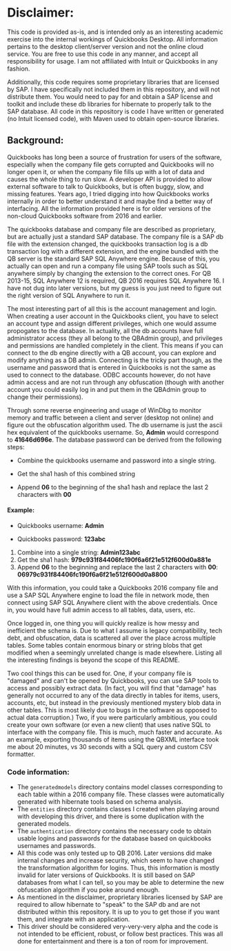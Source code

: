 # Disclaimer:

This code is provided as-is, and is intended only as an interesting academic exercise into the internal workings of Quickbooks Desktop. All information pertains to the desktop client/server version and not the online cloud service. You are free to use this code in any manner, and accept all responsibility for usage. I am not affiliated with Intuit or Quickbooks in any fashion.

Additionally, this code requires some proprietary libraries that are licensed by SAP. I have specifically not included them in this repository, and will not distribute them. You would need to pay for and obtain a SAP license and toolkit and include these db libraries for hibernate to properly talk to the SAP database. All code in this repository is code I have written or generated (no Intuit licensed code), with Maven used to obtain open-source libraries.

## Background:

Quickbooks has long been a source of frustration for users of the software, especially when the company file gets corrupted and Quickbooks will no longer open it, or when the company file fills up with a lot of data and causes the whole thing to run slow. A developer API is provided to allow external software to talk to Quickbooks, but is often buggy, slow, and missing features. Years ago, I tried digging into how Quickbooks works internally in order to better understand it and maybe find a better way of interfacing. All the information provided here is for older versions of the non-cloud Quickbooks software from 2016 and earlier.

The quickbooks database and company file are described as proprietary, but are actually just a standard SAP database. The company file is a SAP db file with the extension changed, the quickbooks transaction log is a db transaction log with a different extension, and the engine bundled with the QB server is the standard SAP SQL Anywhere engine. Because of this, you actually can open and run a company file using SAP tools such as SQL anywhere simply by changing the extension to the correct ones. For QB 2013-15, SQL Anywhere 12 is required, QB 2016 requires SQL Anywhere 16. I have not dug into later versions, but my guess is you just need to figure out the right version of SQL Anywhere to run it.

The most interesting part of all this is the account management and login. When creating a user account in the Quickbooks client, you have to select an account type and assign different privileges, which one would assume propogates to the database. In actuality, all the db accounts have full administrator access (they all belong to the QBAdmin group), and privileges and permissions are handled completely in the client. This means if you can connect to the db engine directly with a QB account, you can explore and modify anything as a DB admin. Connecting is the tricky part though, as the username and password that is entered in Quickbooks is not the same as used to connect to the database. ODBC accounts however, do not have admin access and are not run through any obfuscation (though with another account you could easily log in and put them in the QBAdmin group to change their permissions).

Through some reverse engineering and usage of WinDbg to monitor memory and traffic between a client and server (desktop not online) and figure out the obfuscation algorithm used. The db username is just the ascii hex equivalent of the quickbooks username. So, **Admin** would correspond to **41646d696e**. The database password can be derived from the following steps:

- Combine the quickbooks username and password into a single string.

- Get the sha1 hash of this combined string

- Append **06** to the beginning of the sha1 hash and replace the last 2 characters with **00**

#### Example: ####

- Quickbooks username: **Admin**

- Quickbooks password: **123abc**


1. Combine into a single string: **Admin123abc**
2. Get the sha1 hash: **979c931f84406fc190f6a6f21e512f600d0a881e**
3. Append **06** to the beginning and replace the last 2 characters with **00**: **06979c931f84406fc190f6a6f21e512f600d0a8800**

With this information, you could take a Quickbooks 2016 company file and use a SAP SQL Anywhere engine to load the file in network mode, then connect using SAP SQL Anywhere client with the above credentials. Once in, you would have full admin access to all tables, data, users, etc.

Once logged in, one thing you will quickly realize is how messy and inefficient the schema is. Due to what I assume is legacy compatibility, tech debt, and obfuscation, data is scattered all over the place across multiple tables. Some tables contain enormous binary or string blobs that get modified when a seemingly unrelated change is made elsewhere. Listing all the interesting findings is beyond the scope of this README.

Two cool things this can be used for. One, if your company file is "damaged" and can't be opened by Quickbooks, you can use SAP tools to access and possibly extract data. (In fact, you will find that "damage" has generally not occurred to any of the data directly in tables for items, users, accounts, etc, but instead in the previously mentioned mystery blob data in other tables. This is most likely due to bugs in the software as opposed to actual data corruption.) Two, if you were particularly ambitious, you could create your own software (or even a new client) that uses native SQL to interface with the company file. This is much, much faster and accurate. As an example, exporting thousands of items using the QBXML interface took me about 20 minutes, vs 30 seconds with a SQL query and custom CSV formatter.


### Code information: ###

- The `generatedmodels` directory contains model classes corresponding to each table within a 2016 company file. These classes were automatically generated with hibernate tools based on schema analysis. 
- The `entities` directory contains classes I created when playing around with developing this driver, and there is some duplication with the generated models.
- The `authentication` directory contains the necessary code to obtain usable logins and passwords for the database based on quickbooks usernames and passwords.
- All this code was only tested up to QB 2016. Later versions did make internal changes and increase security, which seem to have changed the transformation algorithm for logins. Thus, this information is mostly invalid for later versions of Quickbooks. It is still based on SAP databases from what I can tell, so you may be able to determine the new obfuscation algorithm if you poke around enough.
- As mentioned in the disclaimer, proprietary libraries licensed by SAP are required to allow hibernate to "speak" to the SAP db and are not distributed within this repository. It is up to you to get those if you want them, and integrate with an application.
- This driver should be considered very-very-very alpha and the code is not intended to be efficient, robust, or follow best practices. This was all done for entertainment and there is a ton of room for improvement.

